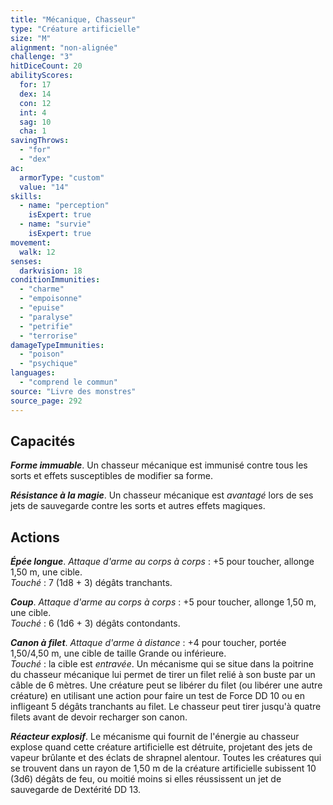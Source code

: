 ```yaml
---
title: "Mécanique, Chasseur"
type: "Créature artificielle"
size: "M"
alignment: "non-alignée"
challenge: "3"
hitDiceCount: 20
abilityScores:
  for: 17
  dex: 14
  con: 12
  int: 4
  sag: 10
  cha: 1
savingThrows: 
  - "for"
  - "dex"
ac: 
  armorType: "custom"
  value: "14"
skills: 
  - name: "perception"
    isExpert: true
  - name: "survie"
    isExpert: true
movement: 
  walk: 12
senses: 
  darkvision: 18
conditionImmunities: 
  - "charme"
  - "empoisonne"
  - "epuise"
  - "paralyse"
  - "petrifie"
  - "terrorise"
damageTypeImmunities: 
  - "poison"
  - "psychique"
languages: 
  - "comprend le commun"
source: "Livre des monstres"
source_page: 292
---
```

## Capacités
_**Forme immuable**_. Un chasseur mécanique est immunisé contre tous les sorts et effets susceptibles de modifier sa forme.

_**Résistance à la magie**_. Un chasseur mécanique est _avantagé_ lors de ses jets de sauvegarde contre les sorts et autres effets magiques.

## Actions
_**Épée longue**_. _Attaque d'arme au corps à corps_ : +5 pour toucher, allonge 1,50 m, une cible.  
_Touché_ : 7 (1d8 + 3) dégâts tranchants.

_**Coup**_. _Attaque d'arme au corps à corps_ : +5 pour toucher, allonge 1,50 m, une cible.  
_Touché_ : 6 (1d6 + 3) dégâts contondants.

_**Canon à filet**_. _Attaque d'arme à distance_ : +4 pour toucher, portée 1,50/4,50 m, une cible de taille Grande ou inférieure.  
_Touché_ : la cible est _entravée_. Un mécanisme qui se situe dans la poitrine du chasseur mécanique lui permet de tirer un filet relié à son buste par un câble de 6 mètres. Une créature peut se libérer du filet (ou libérer une autre créature) en utilisant une action pour faire un test de Force DD 10 ou en infligeant 5 dégâts tranchants au filet. Le chasseur peut tirer jusqu'à quatre filets avant de devoir recharger son canon.

_**Réacteur explosif**_. Le mécanisme qui fournit de l'énergie au chasseur explose quand cette créature artificielle est détruite, projetant des jets de vapeur brûlante et des éclats de shrapnel alentour. Toutes les créatures qui se trouvent dans un rayon de 1,50 m de la créature artificielle subissent 10 (3d6) dégâts de feu, ou moitié moins si elles réussissent un jet de sauvegarde de Dextérité DD 13.
